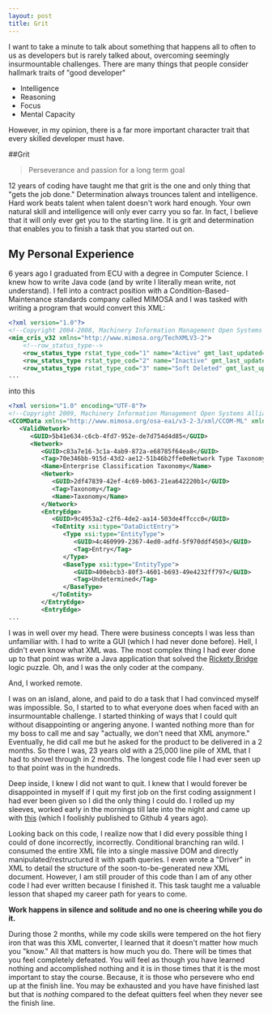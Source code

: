```yaml
---
layout: post
title: Grit
---
```


I want to take a minute to talk about something that happens all to often to us as developers but is rarely talked about, overcoming seemingly insurmountable challenges. There are many things that people consider hallmark traits of "good developer"

* Intelligence
* Reasoning
* Focus
* Mental Capacity

However, in my opinion, there is a far more important character trait that every skilled developer must have.

##Grit

> Perseverance and passion for a long term goal

12 years of coding have taught me that grit is the one and only thing that "gets the job done." Determination always trounces talent and intelligence. Hard work beats talent when talent doesn't work hard enough. Your own natural skill and intelligence will only ever carry you so far. In fact, I believe that it will only ever get you to the starting line. It is grit and determination that enables you to finish a task that you started out on.

## My Personal Experience

6 years ago I graduated from ECU with a degree in Computer Science. I knew how to write Java code (and by write I literally mean write, not understand). I fell into a contract position with a Condition-Based-Maintenance standards company called MIMOSA and I was tasked with writing a program that would convert this XML:

~~~xml
<?xml version="1.0"?>
<!--Copyright 2004-2008, Machinery Information Management Open Systems Alliance, All Rights Reserved-->
<mim_cris_v32 xmlns="http://www.mimosa.org/TechXMLV3-2">
    <!--row_status_type-->
    <row_status_type rstat_type_cod="1" name="Active" gmt_last_updated="1995-12-28T18:00:00" last_upd_db_site="0000000000000000" last_upd_db_id="0" rstat_type_code="1"></row_status_type>
    <row_status_type rstat_type_cod="2" name="Inactive" gmt_last_updated="1995-12-28T18:00:00" last_upd_db_site="0000000000000000" last_upd_db_id="0" rstat_type_code="1"></row_status_type>
    <row_status_type rstat_type_cod="3" name="Soft Deleted" gmt_last_updated="1995-12-28T18:00:00" last_upd_db_site="0000000000000000" last_upd_db_id="0" rstat_type_code="1"></row_status_type>
...
~~~

into this

~~~xml
<?xml version="1.0" encoding="UTF-8"?>
<!--Copyright 2009, Machinery Information Management Open Systems Alliance, All Rights Reserved-->
<CCOMData xmlns="http://www.mimosa.org/osa-eai/v3-2-3/xml/CCOM-ML" xmlns:xsi="http://www.w3.org/2001/XMLSchema-instance">
   <ValidNetwork>
      <GUID>5b41e634-c6cb-4fd7-952e-de7d754d4d85</GUID>
      <Network>
         <GUID>c83a7e16-3c1a-4ab9-872a-e68785f64ea8</GUID>
         <Tag>70e346bb-915d-43d2-ae12-51b46b2ffe0eNetwork Type Taxonomy</Tag>
         <Name>Enterprise Classification Taxonomy</Name>
         <Network>
            <GUID>2df47839-42ef-4c69-b063-21ea642220b1</GUID>
            <Tag>Taxonomy</Tag>
            <Name>Taxonomy</Name>
         </Network>
         <EntryEdge>
            <GUID>9c4953a2-c2f6-4de2-aa14-503de4ffccc0</GUID>
            <ToEntity xsi:type="DataDictEntry">
               <Type xsi:type="EntityType">
                  <GUID>4c460999-2367-4ed0-adfd-5f970ddf4503</GUID>
                  <Tag>Entry</Tag>
               </Type>
               <BaseType xsi:type="EntityType">
                  <GUID>400ebcb3-80f3-4601-b693-49e4232ff797</GUID>
                  <Tag>Undetermined</Tag>
               </BaseType>
            </ToEntity>
         </EntryEdge>
         <EntryEdge>
...
~~~




I was in well over my head. There were business concepts I was less than unfamiliar with. I had to write a GUI (which I had never done before). Hell, I didn't even know what XML was. The most complex thing I had ever done up to that point was write a Java application that solved the [Rickety Bridge](http://www.techinterview.org/post/433693315/the-rope-bridge/) logic puzzle. Oh, and I was the only coder at the company.

And, I worked remote.

I was on an island, alone, and paid to do a task that I had convinced myself was impossible. So, I started to to what everyone does when faced with an insurmountable challenge. I started thinking of ways that I could quit without disappointing or angering anyone. I wanted nothing more than for my boss to call me and say "actually, we don't need that XML anymore." Eventually, he did call me but he asked for the product to be delivered in a 2 months. So there I was, 23 years old with a 25,000 line pile of XML that I had to shovel through in 2 months. The longest code file I had ever seen up to that point was in the hundreds.

Deep inside, I knew I did not want to quit. I knew that I would forever be disappointed in myself if I quit my first job on the first coding assignment I had ever been given so I did the only thing I could do. I rolled up my sleeves, worked early in the mornings till late into the night and came up with [this](https://github.com/BrandonMathis/CRIS-to-CCOM-Conversion-Utility) (which I foolishly published to Github 4 years ago).

Looking back on this code, I realize now that I did every possible thing I could of done incorrectly, incorrectly. Conditional branching ran wild. I consumed the entire XML file into a single massive DOM and directly manipulated/restructured it with xpath queries. I even wrote a "Driver" in XML to detail the structure of the soon-to-be-generated new XML document. However, I am still prouder of this code than I am of any other code I had ever written because I finished it. This task taught me a valuable lesson that shaped my career path for years to come.

**Work happens in silence and solitude and no one is cheering while you do it.**

During those 2 months, while my code skills were tempered on the hot fiery iron that was this XML converter, I learned that it doesn't matter how much you "know." All that matters is how much you do. There will be times that you feel completely defeated. You will feel as though you have learned nothing and accomplished nothing and it is in those times that it is the most important to stay the course. Because, it is those who persevere who end up at the finish line. You may be exhausted and you have have finished last but that is *nothing* compared to the defeat quitters feel when they never see the finish line.
